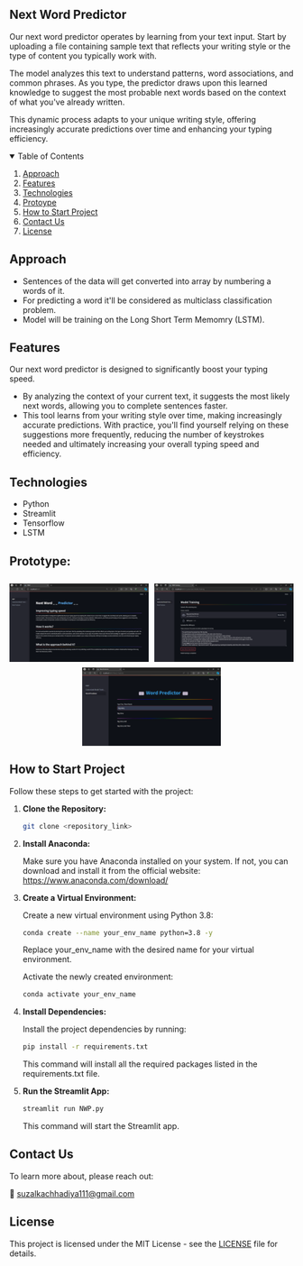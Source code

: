 ## Next Word Predictor

Our next word predictor operates by learning from your text input. Start by uploading a file containing sample text that reflects your writing style or the type of content you typically work with. 

The model analyzes this text to understand patterns, word associations, and common phrases. As you type, the predictor draws upon this learned knowledge to suggest the most probable next words based on the context of what you've already written. 

This dynamic process adapts to your unique writing style, offering increasingly accurate predictions over time and enhancing your typing efficiency.

<details open="open">
  <summary>Table of Contents</summary>
  <ol>
    <li>
      <a href="#Approach">Approach</a>
    </li>
    <li>
      <a href="#Features">Features</a>
    </li>
    <li>
      <a href="#Technologies">Technologies</a>
    </li>
    <li>
      <a href="#Prototype">Protoype</a>
    </li>
    <li>
	    <a href = "#How-to-Start-Project">How to Start Project</a>
    </li>
    <li>
	    <a href = "#Contact-Us">Contact Us</a>
    </li>
    <li>
	    <a href = "#License">License</a>
    </li>
  </ol>
</details>

## Approach
- Sentences of the data will get converted into array by numbering a words of it. 
- For predicting a word it'll be considered as multiclass classification problem. 
- Model will be training on the Long Short Term Memomry (LSTM).


## Features
Our next word predictor is designed to significantly boost your typing speed. 
- By analyzing the context of your current text, it suggests the most likely next words, allowing you to complete sentences faster. 
- This tool learns from your writing style over time, making increasingly accurate predictions. With practice, you'll find yourself relying on these suggestions more frequently, reducing the number of keystrokes needed and ultimately increasing your overall typing speed and efficiency.

## Technologies
- Python
- Streamlit
- Tensorflow
- LSTM

## Prototype:

<div style="display:flex; flex-wrap:wrap; gap:2%; justify-content:center;">
<img style="width:49%; margin-top:10px;" src="./assets/1.png">
<img style="width:49%; margin-top:10px;" src="./assets/2.png">
<img style="width:49%; margin-top:10px;" src="./assets/3.png">
</div>

## How to Start Project

Follow these steps to get started with the project:

1. **Clone the Repository:**
   ```bash
   git clone <repository_link>
   ```
2. **Install Anaconda:**
   
   Make sure you have Anaconda installed on your system. If not, you can download and install it from the official website: https://www.anaconda.com/download/
   
4. **Create a Virtual Environment:**
   
   Create a new virtual environment using Python 3.8:

   ```bash
   conda create --name your_env_name python=3.8 -y
   ```
   Replace your_env_name with the desired name for your virtual environment.
   
   Activate the newly created environment:
   ```bash
   conda activate your_env_name
   ```
5. **Install Dependencies:**
   
   Install the project dependencies by running:
   ```bash
   pip install -r requirements.txt
   ```
   This command will install all the required packages listed in the requirements.txt file.

7. **Run the Streamlit App:**
   ```bash
   streamlit run NWP.py
   ```
   This command will start the Streamlit app.

## Contact Us

To learn more about, please reach out:

📧 suzalkachhadiya111@gmail.com

## License

This project is licensed under the MIT License - see the [LICENSE](LICENSE) file for details.
